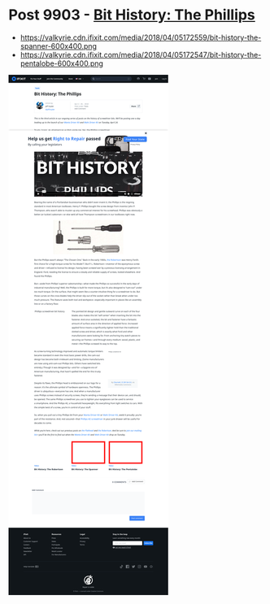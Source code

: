 # Post 9903 - [Bit History: The Phillips](https://www.ifixit.com/News/9903/bit-history-the-phillips)

- https://valkyrie.cdn.ifixit.com/media/2018/04/05172559/bit-history-the-spanner-600x400.png
- https://valkyrie.cdn.ifixit.com/media/2018/04/05172547/bit-history-the-pentalobe-600x400.png

![screencap](screenshots/c11781ff-8cc9-4b40-a7f7-3c0417aec9d2.png)
